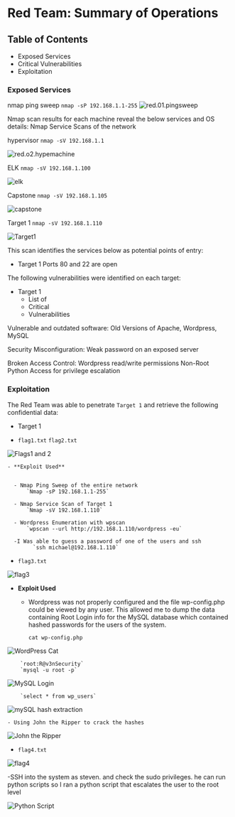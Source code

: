 # Red Team: Summary of Operations

## Table of Contents
- Exposed Services
- Critical Vulnerabilities
- Exploitation

### Exposed Services

nmap ping sweep
`nmap -sP 192.168.1.1-255`
![red.01.pingsweep](https://github.com/BQcybersec/Projects/blob/main/Project%203%20Monitoring%20an%20Attack%20With%20Elk/Images/red.01.pingsweep.png)

Nmap scan results for each machine reveal the below services and OS details:
Nmap Service Scans of the network

hypervisor
`nmap -sV 192.168.1.1`

![red.o2.hypemachine](https://github.com/BQcybersec/Projects/blob/main/Project%203%20Monitoring%20an%20Attack%20With%20Elk/Images/red.02.nmap.hyperviser.png)

ELK
`nmap -sV 192.168.1.100`

![elk](https://github.com/BQcybersec/Projects/blob/main/Project%203%20Monitoring%20an%20Attack%20With%20Elk/Images/red.03.nmap.elk.png)

Capstone
`nmap -sV 192.168.1.105`

![capstone](https://github.com/BQcybersec/Projects/blob/main/Project%203%20Monitoring%20an%20Attack%20With%20Elk/Images/red.04.nmap.capstone.png)


Target 1
`nmap -sV 192.168.1.110`

![Target1](https://github.com/BQcybersec/Projects/blob/main/Project%203%20Monitoring%20an%20Attack%20With%20Elk/Images/red.05.nmap.target1.png)

This scan identifies the services below as potential points of entry:
- Target 1
  Ports 80 and 22 are open 
  


The following vulnerabilities were identified on each target:

- Target 1
  - List of
  - Critical
  - Vulnerabilities

Vulnerable and outdated software:
    Old Versions of Apache, Wordpress, MySQL

Security Misconfiguration:
    Weak password on an exposed server

Broken Access Control:
    Wordpress read/write permissions 
    Non-Root Python Access for privilege escalation



### Exploitation


The Red Team was able to penetrate `Target 1` and retrieve the following confidential data:
- Target 1
  
- `flag1.txt` `flag2.txt`

![Flags1 and 2](https://github.com/BQcybersec/Projects/blob/main/Project%203%20Monitoring%20an%20Attack%20With%20Elk/Images/red.05.nmap.target1.png)
    
    - **Exploit Used**

   
      - Nmap Ping Sweep of the entire network
          `Nmap -sP 192.168.1.1-255`

      - Nmap Service Scan of Target 1
          `Nmap -sV 192.168.1.110`

      - Wordpress Enumeration with wpscan
          `wpscan --url http://192.168.1.110/wordpress -eu`

      -I Was able to guess a password of one of the users and ssh
            `ssh michael@192.168.1.110`

- `flag3.txt`

![flag3](https://github.com/BQcybersec/Projects/blob/main/Project%203%20Monitoring%20an%20Attack%20With%20Elk/Images/red.13.flag3.png)

- **Exploit Used**
    - Wordpress was not properly configured and the file wp-config.php could be viewed by any user. This allowed me to dump the data containing Root Login info for the MySQL database which contained hashed passwords for the users of the system.
        
        `cat wp-config.php`

![WordPress Cat](https://github.com/BQcybersec/Projects/blob/main/Project%203%20Monitoring%20an%20Attack%20With%20Elk/Images/red.07.wordpresscat.png)

        `root:R@v3nSecurity`
        `mysql -u root -p`
![MySQL Login](https://github.com/BQcybersec/Projects/blob/main/Project%203%20Monitoring%20an%20Attack%20With%20Elk/Images/red.08.MySQL-Login.png)
       
        `select * from wp_users`

![mySQL hash extraction](https://github.com/BQcybersec/Projects/blob/main/Project%203%20Monitoring%20an%20Attack%20With%20Elk/Images/red.09.mysqlhashextraction.png)

    - Using John the Ripper to crack the hashes
![John the Ripper](https://github.com/BQcybersec/Projects/blob/main/Project%203%20Monitoring%20an%20Attack%20With%20Elk/Images/red.10.johntheripper.png)

- `flag4.txt`

![flag4](https://github.com/BQcybersec/Projects/blob/main/Project%203%20Monitoring%20an%20Attack%20With%20Elk/Images/red.14.flag4.png)

  -SSH into the system as steven. and check the sudo privileges. he can run python scripts so I ran a python script that escalates the user to the root level

![Python Script](https://github.com/BQcybersec/Projects/blob/main/Project%203%20Monitoring%20an%20Attack%20With%20Elk/Images/red.11.pythonscript.png)

